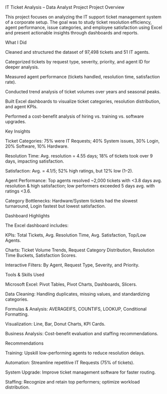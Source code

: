 IT Ticket Analysis – Data Analyst Project
Project Overview

This project focuses on analyzing the IT support ticket management system of a corporate setup.
The goal was to study ticket resolution efficiency, agent performance, issue categories, and employee satisfaction using Excel and present actionable insights through dashboards and reports.

What I Did

Cleaned and structured the dataset of 97,498 tickets and 51 IT agents.

Categorized tickets by request type, severity, priority, and agent ID for deeper analysis.

Measured agent performance (tickets handled, resolution time, satisfaction rate).

Conducted trend analysis of ticket volumes over years and seasonal peaks.

Built Excel dashboards to visualize ticket categories, resolution distribution, and agent KPIs.

Performed a cost-benefit analysis of hiring vs. training vs. software upgrades.

Key Insights

Ticket Categories: 75% were IT Requests; 40% System issues, 30% Login, 20% Software, 10% Hardware.

Resolution Time: Avg. resolution = 4.55 days; 18% of tickets took over 9 days, impacting satisfaction.

Satisfaction: Avg. = 4.1/5; 52% high ratings, but 12% low (1–2).

Agent Performance: Top agents resolved ~2,000 tickets with <3.8 days avg. resolution & high satisfaction; low performers exceeded 5 days avg. with ratings <3.6.

Category Bottlenecks: Hardware/System tickets had the slowest turnaround, Login fastest but lowest satisfaction.

Dashboard Highlights

The Excel dashboard includes:

KPIs: Total Tickets, Avg. Resolution Time, Avg. Satisfaction, Top/Low Agents.

Charts: Ticket Volume Trends, Request Category Distribution, Resolution Time Buckets, Satisfaction Scores.

Interactive Filters: By Agent, Request Type, Severity, and Priority.

Tools & Skills Used

Microsoft Excel: Pivot Tables, Pivot Charts, Dashboards, Slicers.

Data Cleaning: Handling duplicates, missing values, and standardizing categories.

Formulas & Analysis: AVERAGEIFS, COUNTIFS, LOOKUP, Conditional Formatting.

Visualization: Line, Bar, Donut Charts, KPI Cards.

Business Analysis: Cost-benefit evaluation and staffing recommendations.

Recommendations

Training: Upskill low-performing agents to reduce resolution delays.

Automation: Streamline repetitive IT Requests (75% of tickets).

System Upgrade: Improve ticket management software for faster routing.

Staffing: Recognize and retain top performers; optimize workload distribution.
